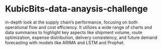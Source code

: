 # KubicBits-data-anaysis-challenge
 in-depth look at the supply chain’s performance, focusing on both operational  flow and cost efficiency. It utilizes a wide range of charts and data summaries to highlight key aspects  like shipment volume, route optimization, expense distribution, delivery consistency, and future demand forecasting with models like ARIMA and  LSTM and Prophet.
